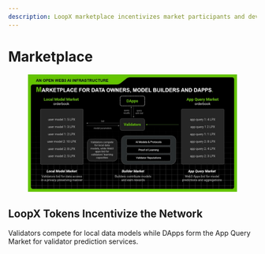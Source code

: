 ```yaml
---
description: LoopX marketplace incentivizes market participants and developers.
---
```


# Marketplace

<figure><img src="../.gitbook/assets/Slide5.jpg" alt=""><figcaption></figcaption></figure>

## LoopX Tokens Incentivize the Network

Validators compete for local data models while DApps form the App Query Market for validator prediction services.
